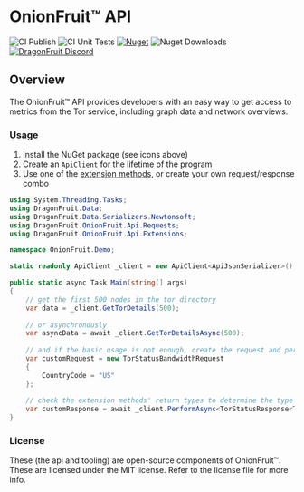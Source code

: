 # OnionFruit™ API
![CI Publish](https://github.com/dragonfruitnetwork/onionfruit-api/workflows/Publish/badge.svg)
![CI Unit Tests](https://github.com/dragonfruitnetwork/onionfruit-api/workflows/Unit%20Tests/badge.svg)
[![Nuget](https://img.shields.io/nuget/v/DragonFruit.OnionFruit.Api)](https://nuget.org/packages/DragonFruit.OnionFruit.Api)
![Nuget Downloads](https://img.shields.io/nuget/dt/DragonFruit.OnionFruit.Api)
[![DragonFruit Discord](https://img.shields.io/discord/482528405292843018?label=Discord&style=popout)](https://discord.gg/VA26u5Z)

## Overview
The OnionFruit™ API provides developers with an easy way to get access to metrics from the Tor service, including graph data and network overviews.

### Usage

1. Install the NuGet package (see icons above)
2. Create an `ApiClient` for the lifetime of the program
3. Use one of the [extension methods](/src/Extensions), or create your own request/response combo

```cs
using System.Threading.Tasks;
using DragonFruit.Data;
using DragonFruit.Data.Serializers.Newtonsoft;
using DragonFruit.OnionFruit.Api.Requests;
using DragonFruit.OnionFruit.Api.Extensions;

namespace OnionFruit.Demo;

static readonly ApiClient _client = new ApiClient<ApiJsonSerializer>();

public static async Task Main(string[] args)
{
    // get the first 500 nodes in the tor directory
    var data = _client.GetTorDetails(500);
    
    // or asynchronously
    var asyncData = await _client.GetTorDetailsAsync(500);
    
    // and if the basic usage is not enough, create the request and perform it manually:
    var customRequest = new TorStatusBandwidthRequest
    {
        CountryCode = "US"
    };
    
    // check the extension methods' return types to determine the type to pass to the client
    var customResponse = await _client.PerformAsync<TorStatusResponse<TorNodeBandwidthHistory>>(customRequest);
}
```

### License

These (the api and tooling) are open-source components of OnionFruit™. These are licensed under the MIT license.
Refer to the license file for more info.
